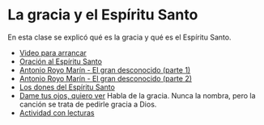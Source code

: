 # La gracia y el Espíritu Santo

En esta clase se explicó qué es la gracia y qué es el Espíritu Santo.
 - [Video para arrancar](https://youtu.be/jwiKmt9NAfA)
 - [Oración al Espíritu Santo](oracion-es.html)
  - [Antonio Royo Marín - El gran desconocido (parte 1)](el-gran-desconocido-1.pdf)
  - [Antonio Royo Marín - El gran desconocido (parte 2)](el-gran-desconocido-2.pdf)
  - [Los dones del Espíritu Santo](gracia-dones.html)
  - [Dame tus ojos, quiero ver]( https://www.youtube.com/watch?v=ewR1yBcwMj8 ) Habla de la gracia. Nunca la nombra, pero la canción se trata de pedirle gracia a Dios.
  - [Actividad con lecturas](lecturas.html)